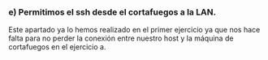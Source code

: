 ### e) Permitimos el ssh desde el cortafuegos a la LAN.

Este apartado ya lo hemos realizado en el primer ejercicio ya que nos hace falta para no perder la conexión entre nuestro host y la máquina de cortafuegos en el ejercicio a.